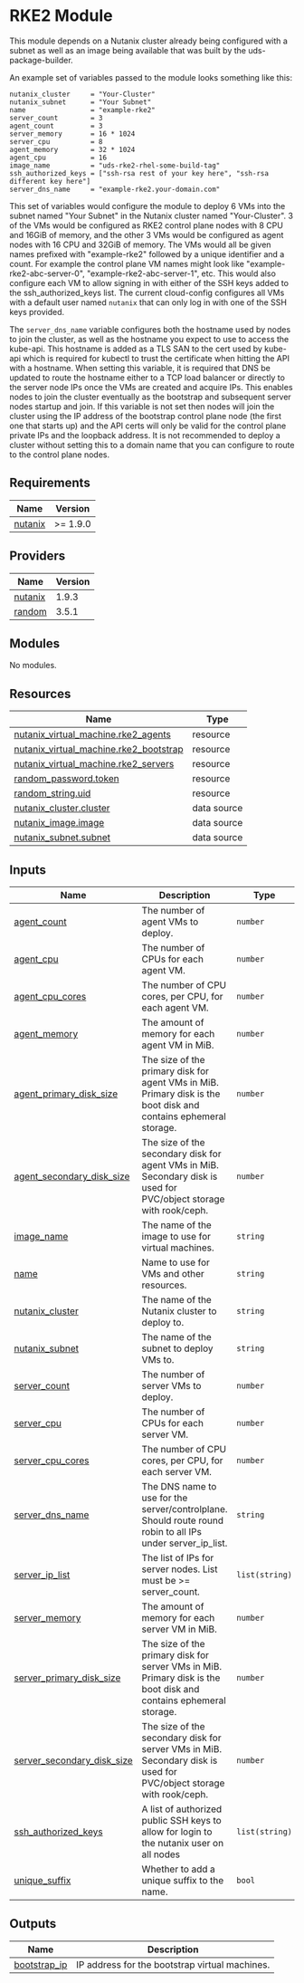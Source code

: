 # RKE2 Module

This module depends on a Nutanix cluster already being configured with a subnet as well as an image being available that was built by the uds-package-builder.

An example set of variables passed to the module looks something like this:
```
nutanix_cluster     = "Your-Cluster"
nutanix_subnet      = "Your Subnet"
name                = "example-rke2"
server_count        = 3
agent_count         = 3
server_memory       = 16 * 1024
server_cpu          = 8
agent_memory        = 32 * 1024
agent_cpu           = 16
image_name          = "uds-rke2-rhel-some-build-tag"
ssh_authorized_keys = ["ssh-rsa rest of your key here", "ssh-rsa different key here"]
server_dns_name     = "example-rke2.your-domain.com"
```

This set of variables would configure the module to deploy 6 VMs into the subnet named "Your Subnet" in the Nutanix cluster named "Your-Cluster". 3 of the VMs would be configured as RKE2 control plane nodes with 8 CPU and 16GiB of memory, and the other 3 VMs would be configured as agent nodes with 16 CPU and 32GiB of memory. The VMs would all be given names prefixed with "example-rke2" followed by a unique identifier and a count. For example the control plane VM names might look like "example-rke2-abc-server-0", "example-rke2-abc-server-1", etc. This would also configure each VM to allow signing in with either of the SSH keys added to the ssh_authorized_keys list. The current cloud-config configures all VMs with a default user named `nutanix` that can only log in with one of the SSH keys provided.

The `server_dns_name` variable configures both the hostname used by nodes to join the cluster, as well as the hostname you expect to use to access the kube-api. This hostname is added as a TLS SAN to the cert used by kube-api which is required for kubectl to trust the certificate when hitting the API with a hostname. When setting this variable, it is required that DNS be updated to route the hostname either to a TCP load balancer or directly to the server node IPs once the VMs are created and acquire IPs. This enables nodes to join the cluster eventually as the bootstrap and subsequent server nodes startup and join. If this variable is not set then nodes will join the cluster using the IP address of the bootstrap control plane node (the first one that starts up) and the API certs will only be valid for the control plane private IPs and the loopback address. It is not recommended to deploy a cluster without setting this to a domain name that you can configure to route to the control plane nodes.

<!-- BEGIN_TF_DOCS -->
## Requirements

| Name | Version |
|------|---------|
| <a name="requirement_nutanix"></a> [nutanix](#requirement\_nutanix) | >= 1.9.0 |

## Providers

| Name | Version |
|------|---------|
| <a name="provider_nutanix"></a> [nutanix](#provider\_nutanix) | 1.9.3 |
| <a name="provider_random"></a> [random](#provider\_random) | 3.5.1 |

## Modules

No modules.

## Resources

| Name | Type |
|------|------|
| [nutanix_virtual_machine.rke2_agents](https://registry.terraform.io/providers/nutanix/nutanix/latest/docs/resources/virtual_machine) | resource |
| [nutanix_virtual_machine.rke2_bootstrap](https://registry.terraform.io/providers/nutanix/nutanix/latest/docs/resources/virtual_machine) | resource |
| [nutanix_virtual_machine.rke2_servers](https://registry.terraform.io/providers/nutanix/nutanix/latest/docs/resources/virtual_machine) | resource |
| [random_password.token](https://registry.terraform.io/providers/hashicorp/random/latest/docs/resources/password) | resource |
| [random_string.uid](https://registry.terraform.io/providers/hashicorp/random/latest/docs/resources/string) | resource |
| [nutanix_cluster.cluster](https://registry.terraform.io/providers/nutanix/nutanix/latest/docs/data-sources/cluster) | data source |
| [nutanix_image.image](https://registry.terraform.io/providers/nutanix/nutanix/latest/docs/data-sources/image) | data source |
| [nutanix_subnet.subnet](https://registry.terraform.io/providers/nutanix/nutanix/latest/docs/data-sources/subnet) | data source |

## Inputs

| Name | Description | Type | Default | Required |
|------|-------------|------|---------|:--------:|
| <a name="input_agent_count"></a> [agent\_count](#input\_agent\_count) | The number of agent VMs to deploy. | `number` | `6` | no |
| <a name="input_agent_cpu"></a> [agent\_cpu](#input\_agent\_cpu) | The number of CPUs for each agent VM. | `number` | n/a | yes |
| <a name="input_agent_cpu_cores"></a> [agent\_cpu\_cores](#input\_agent\_cpu\_cores) | The number of CPU cores, per CPU, for each agent VM. | `number` | `1` | no |
| <a name="input_agent_memory"></a> [agent\_memory](#input\_agent\_memory) | The amount of memory for each agent VM in MiB. | `number` | n/a | yes |
| <a name="input_agent_primary_disk_size"></a> [agent\_primary\_disk\_size](#input\_agent\_primary\_disk\_size) | The size of the primary disk for agent VMs in MiB. Primary disk is the boot disk and contains ephemeral storage. | `number` | `153600` | no |
| <a name="input_agent_secondary_disk_size"></a> [agent\_secondary\_disk\_size](#input\_agent\_secondary\_disk\_size) | The size of the secondary disk for agent VMs in MiB. Secondary disk is used for PVC/object storage with rook/ceph. | `number` | `307200` | no |
| <a name="input_image_name"></a> [image\_name](#input\_image\_name) | The name of the image to use for virtual machines. | `string` | n/a | yes |
| <a name="input_name"></a> [name](#input\_name) | Name to use for VMs and other resources. | `string` | `"rke2"` | no |
| <a name="input_nutanix_cluster"></a> [nutanix\_cluster](#input\_nutanix\_cluster) | The name of the Nutanix cluster to deploy to. | `string` | n/a | yes |
| <a name="input_nutanix_subnet"></a> [nutanix\_subnet](#input\_nutanix\_subnet) | The name of the subnet to deploy VMs to. | `string` | n/a | yes |
| <a name="input_server_count"></a> [server\_count](#input\_server\_count) | The number of server VMs to deploy. | `number` | `3` | no |
| <a name="input_server_cpu"></a> [server\_cpu](#input\_server\_cpu) | The number of CPUs for each server VM. | `number` | n/a | yes |
| <a name="input_server_cpu_cores"></a> [server\_cpu\_cores](#input\_server\_cpu\_cores) | The number of CPU cores, per CPU, for each server VM. | `number` | `1` | no |
| <a name="input_server_dns_name"></a> [server\_dns\_name](#input\_server\_dns\_name) | The DNS name to use for the server/controlplane. Should route round robin to all IPs under server\_ip\_list. | `string` | `""` | no |
| <a name="input_server_ip_list"></a> [server\_ip\_list](#input\_server\_ip\_list) | The list of IPs for server nodes. List must be >= server\_count. | `list(string)` | `[]` | no |
| <a name="input_server_memory"></a> [server\_memory](#input\_server\_memory) | The amount of memory for each server VM in MiB. | `number` | n/a | yes |
| <a name="input_server_primary_disk_size"></a> [server\_primary\_disk\_size](#input\_server\_primary\_disk\_size) | The size of the primary disk for server VMs in MiB. Primary disk is the boot disk and contains ephemeral storage. | `number` | `153600` | no |
| <a name="input_server_secondary_disk_size"></a> [server\_secondary\_disk\_size](#input\_server\_secondary\_disk\_size) | The size of the secondary disk for server VMs in MiB. Secondary disk is used for PVC/object storage with rook/ceph. | `number` | `307200` | no |
| <a name="input_ssh_authorized_keys"></a> [ssh\_authorized\_keys](#input\_ssh\_authorized\_keys) | A list of authorized public SSH keys to allow for login to the nutanix user on all nodes | `list(string)` | n/a | yes |
| <a name="input_unique_suffix"></a> [unique\_suffix](#input\_unique\_suffix) | Whether to add a unique suffix to the name. | `bool` | `true` | no |

## Outputs

| Name | Description |
|------|-------------|
| <a name="output_bootstrap_ip"></a> [bootstrap\_ip](#output\_bootstrap\_ip) | IP address for the bootstrap virtual machines. |
<!-- END_TF_DOCS -->